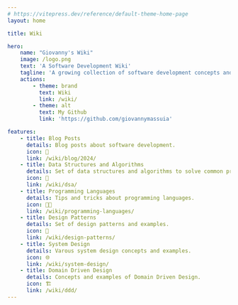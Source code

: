 ```yaml
---
# https://vitepress.dev/reference/default-theme-home-page
layout: home

title: Wiki

hero:
    name: "Giovanny's Wiki"
    image: /logo.png
    text: 'A Software Development Wiki'
    tagline: 'A growing collection of software development concepts and examples.'
    actions:
        - theme: brand
          text: Wiki
          link: /wiki/
        - theme: alt
          text: My Github
          link: 'https://github.com/giovannymassuia'

features:
    - title: Blog Posts
      details: Blog posts about software development.
      icon: 📝
      link: /wiki/blog/2024/
    - title: Data Structures and Algorithms
      details: Set of data structures and algorithms to solve common problems.
      icon: 🤖
      link: /wiki/dsa/
    - title: Programming Languages
      details: Tips and tricks about programming languages.
      icon: 👨‍💻
      link: /wiki/programming-languages/
    - title: Design Patterns
      details: Set of design patterns and examples.
      icon: 🎨
      link: /wiki/design-patterns/
    - title: System Design
      details: Varous system design concepts and examples.
      icon: 🌐
      link: /wiki/system-design/
    - title: Domain Driven Design
      details: Concepts and examples of Domain Driven Design.
      icon: 🏗
      link: /wiki/ddd/
---
```


